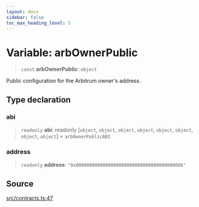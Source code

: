 ```yaml
---
layout: docs
sidebar: false
toc_max_heading_level: 5
---
```


# Variable: arbOwnerPublic

> `const` **arbOwnerPublic**: `object`

Public configuration for the Arbitrum owner's address.

## Type declaration

### abi

> `readonly` **abi**: readonly [`object`, `object`, `object`, `object`, `object`, `object`, `object`, `object`] = `arbOwnerPublicABI`

### address

> `readonly` **address**: `"0x000000000000000000000000000000000000006b"`

## Source

[src/contracts.ts:47](https://github.com/anegg0/arbitrum-orbit-sdk/blob/b24cbe9cd68eb30d18566196d2c909bd4086db10/src/contracts.ts#L47)
